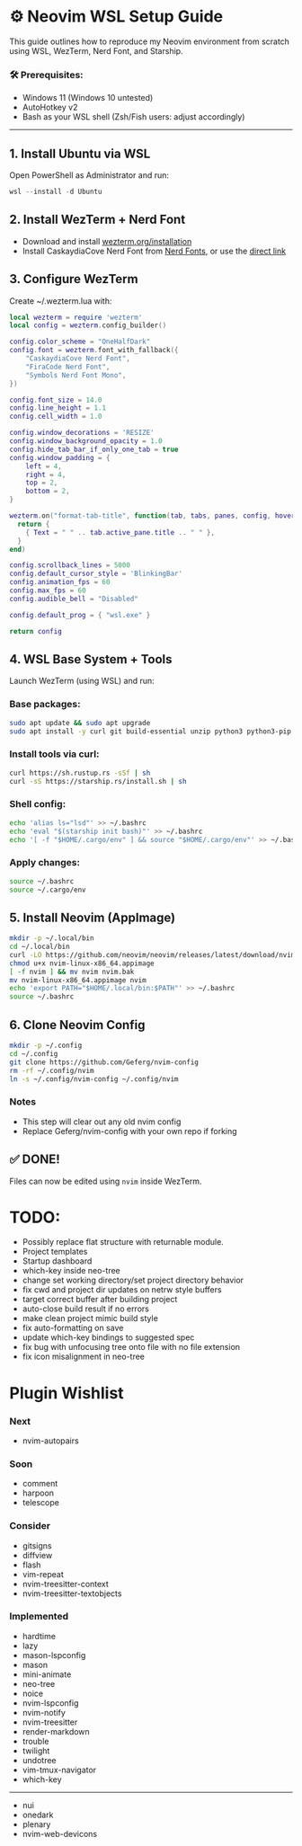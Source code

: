# ⚙️ Neovim WSL Setup Guide

This guide outlines how to reproduce my Neovim environment from scratch using WSL, WezTerm, Nerd Font, and Starship.

### 🛠 Prerequisites:
- Windows 11 (Windows 10 untested)
- AutoHotkey v2
- Bash as your WSL shell (Zsh/Fish users: adjust accordingly)

---

## 1. Install Ubuntu via WSL

Open PowerShell as Administrator and run:
```powershell
wsl --install -d Ubuntu
```

## 2. Install WezTerm + Nerd Font
- Download and install [wezterm.org/installation](https://wezterm.org/installation.html)
- Install CaskaydiaCove Nerd Font from [Nerd Fonts](https://www.nerdfonts.com/font-downloads), or use the [direct link](https://github.com/ryanoasis/nerd-fonts/releases/download/v3.4.0/CascadiaCode.zip)

## 3. Configure WezTerm
Create ~/.wezterm.lua with:
```lua
local wezterm = require 'wezterm'
local config = wezterm.config_builder()

config.color_scheme = "OneHalfDark"
config.font = wezterm.font_with_fallback({
    "CaskaydiaCove Nerd Font",
    "FiraCode Nerd Font",
    "Symbols Nerd Font Mono",
})

config.font_size = 14.0
config.line_height = 1.1
config.cell_width = 1.0

config.window_decorations = 'RESIZE'
config.window_background_opacity = 1.0
config.hide_tab_bar_if_only_one_tab = true
config.window_padding = {
    left = 4,
    right = 4,
    top = 2,
    bottom = 2,
}

wezterm.on("format-tab-title", function(tab, tabs, panes, config, hover, max_width)
  return {
    { Text = " " .. tab.active_pane.title .. " " },
  }
end)

config.scrollback_lines = 5000
config.default_cursor_style = 'BlinkingBar'
config.animation_fps = 60
config.max_fps = 60
config.audible_bell = "Disabled"

config.default_prog = { "wsl.exe" }

return config
```

## 4. WSL Base System + Tools
Launch WezTerm (using WSL) and run:

### Base packages:
```bash
sudo apt update && sudo apt upgrade
sudo apt install -y curl git build-essential unzip python3 python3-pip python3-venv lsd tmux
```

### Install tools via curl:
```bash
curl https://sh.rustup.rs -sSf | sh
curl -sS https://starship.rs/install.sh | sh
```

### Shell config:
```bash
echo 'alias ls="lsd"' >> ~/.bashrc
echo 'eval "$(starship init bash)"' >> ~/.bashrc
echo '[ -f "$HOME/.cargo/env" ] && source "$HOME/.cargo/env"' >> ~/.bashrc
```

### Apply changes:
```bash
source ~/.bashrc
source ~/.cargo/env
```

## 5. Install Neovim (AppImage)
```bash
mkdir -p ~/.local/bin
cd ~/.local/bin
curl -LO https://github.com/neovim/neovim/releases/latest/download/nvim-linux-x86_64.appimage
chmod u+x nvim-linux-x86_64.appimage
[ -f nvim ] && mv nvim nvim.bak
mv nvim-linux-x86_64.appimage nvim
echo 'export PATH="$HOME/.local/bin:$PATH"' >> ~/.bashrc
source ~/.bashrc
```

## 6. Clone Neovim Config
```bash
mkdir -p ~/.config
cd ~/.config
git clone https://github.com/Geferg/nvim-config
rm -rf ~/.config/nvim
ln -s ~/.config/nvim-config ~/.config/nvim
```

### Notes
- This step will clear out any old nvim config
- Replace Geferg/nvim-config with your own repo if forking

## ✅ DONE!
Files can now be edited using `nvim` inside WezTerm.

# TODO:
- Possibly replace flat structure with returnable module.
- Project templates
- Startup dashboard
- which-key inside neo-tree
- change set working directory/set project directory behavior
- fix cwd and project dir updates on netrw style buffers
- target correct buffer after building project
- auto-close build result if no errors
- make clean project mimic build style
- fix auto-formatting on save
- update which-key bindings to suggested spec
- fix bug with unfocusing tree onto file with no file extension
- fix icon misalignment in neo-tree

# Plugin Wishlist
### Next
- nvim-autopairs

### Soon
- comment
- harpoon
- telescope

### Consider
- gitsigns
- diffview
- flash
- vim-repeat
- nvim-treesitter-context
- nvim-treesitter-textobjects

### Implemented
- hardtime
- lazy
- mason-lspconfig
- mason
- mini-animate
- neo-tree
- noice
- nvim-lspconfig
- nvim-notify
- nvim-treesitter
- render-markdown
- trouble
- twilight
- undotree
- vim-tmux-navigator
- which-key
---
- nui
- onedark
- plenary
- nvim-web-devicons
